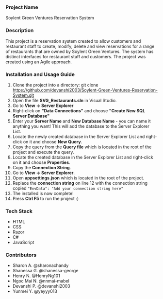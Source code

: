### Project Name
Soylent Green Ventures Reservation System 
### Description
This project is a reservation system created to allow customers and restaurant staff to create, modify, delete and view reservations for a range of restaurants that are owned by Soylent Green Ventures. The system has distinct interfaces for restaurant staff and customers. The project was created using an Agile approach.

### Installation and Usage Guide 
1. Clone the project into a directory: git clone https://github.com/devanshi2003/Soylent-Green-Ventures-Reservation-System.git
2. Open the file **SVG_Restaurants.sln** in Visual Studio.
3. Go to **View -> Server Explorer**
4. Right-click on **"Data Connections"** and choose **"Create New SQL Server Database"**
5. Enter your **Server Name** and **New Database Name** - you can name it anything you want! This will add the database to the Server Explorer List.
6. Locate the newly created database in the Server Explorer List and right-click on it and choose **New Query**.
7. Copy the query from the **Query file** which is located in the root of the project and execute the query.
8. Locate the created database in the Server Explorer List and right-click on it and choose **Properties**.
9. Copy the **Connection String**.
10. Go to **View -> Server Explorer**.
11. Open **appsettings.json** which is located in the root of the project.
12. Replace the **connection string** on line 12 with the connection string copied `"EnvData": "Add your connection string here"`
13. The installed is now complete!
14. Press **Ctrl F5** to run the project :)

### Tech Stack
- HTML
- CSS
- Razor
- C#
- JavaScript

### Contributors 
- Sharon A. @sharonachandy
- Shanessa G. @shanessa-george
- Henry N. @HenryNg101
- Ngoc Mai N. @nnmai-mabel
- Devanshi P. @devanshi2003
- Yunmei Y. @yeyyy013



